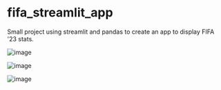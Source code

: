 # fifa_streamlit_app
Small project using streamlit and pandas to create an app to display FIFA '23 stats.

![image](https://github.com/nicholasloureiro/fifa_streamlit_app/assets/105894972/355670c4-49ba-4d69-860d-e7d72739a92a)





![image](https://github.com/nicholasloureiro/fifa_streamlit_app/assets/105894972/18e47174-f0ef-4a8a-89c1-b22f44010983)







![image](https://github.com/nicholasloureiro/fifa_streamlit_app/assets/105894972/64f56368-2485-4a13-acc9-fd7a3c847ba3)
